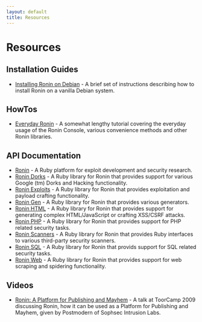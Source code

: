 ```yaml
---
layout: default
title: Resources
---
```


Resources
=========

Installation Guides
-------------------

* [Installing Ronin on Debian](ronin_on_debian.html) -
  A brief set of instructions describing how to install Ronin on a vanilla
  Debian system.

HowTos
------

* [Everyday Ronin](everyday_ronin.html) - 
  A somewhat lengthy tutorial covering the everyday usage of the Ronin
  Console, various convenience methods and other Ronin
  libraries.


API Documentation
-----------------

* [Ronin](http://ronin.rubyforge.org/docs/ronin) - A Ruby platform for
  exploit development and security research.
* [Ronin Dorks](http://ronin.rubyforge.org/docs/ronin-dorks) -
  A Ruby library for Ronin that provides support for various Google (tm)
  Dorks and Hacking functionality.
* [Ronin Exploits](http://ronin.rubyforge.org/docs/ronin-exploits) -
  A Ruby library for Ronin that provides exploitation and payload crafting
  functionality.
* [Ronin Gen](http://ronin.rubyforge.org/docs/ronin-gen) - A Ruby library
  for Ronin that provides various generators.
* [Ronin HTML](http://ronin.rubyforge.org/docs/ronin-html) - A Ruby library
  for Ronin that provides support for generating complex HTML/JavaScript or
  crafting XSS/CSRF attacks.
* [Ronin PHP](http://ronin.rubyforge.org/docs/ronin-php) - A Ruby library
  for Ronin that provides support for PHP related security tasks.
* [Ronin Scanners](http://ronin.rubyforge.org/docs/ronin-scanners) -
  A Ruby library for Ronin that provides Ruby interfaces to various
  third-party security scanners.
* [Ronin SQL](http://ronin.rubyforge.org/docs/ronin-sql) - A Ruby library
  for Ronin that provids support for SQL related security tasks.
* [Ronin Web](http://ronin.rubyforge.org/docs/ronin-sql) - A Ruby library
  for Ronin that provides support for web scraping and spidering
  functionality.

Videos
------

* [Ronin: A Platform for Publishing and Mayhem](http://www.vimeo.com/7359548) - 
  A talk at ToorCamp 2009 discussing Ronin, how it can be used as a
  Platform for Publishing and Mayhem, given by Postmodern of Sophsec
  Intrusion Labs.

